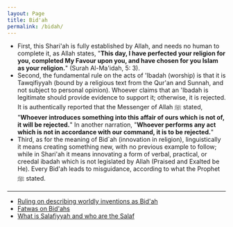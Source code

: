 ```yaml
---
layout: Page
title: Bid'ah
permalink: /bidah/
---
```


- First, this Shari'ah is fully established by Allah, and needs no human to complete it, as Allah states, "**This day, I have perfected your religion for you, completed My Favour upon you, and have chosen for you Islam as your religion.**" (Surah Al-Ma'idah, 5: 3). 
- Second, the fundamental rule on the acts of 'Ibadah (worship) is that it is Tawqifiyyah (bound by a religious text from the Qur'an and Sunnah, and not subject to personal opinion). Whoever claims that an 'Ibadah is legitimate should provide evidence to support it; otherwise, it is rejected. It is authentically reported that the Messenger of Allah ﷺ stated, "**Whoever introduces something into this affair of ours which is not of, it will be rejected.**" In another narration, "**Whoever performs any act which is not in accordance with our command, it is to be rejected.**" 
- Third, as for the meaning of Bid`ah (innovation in religion), linguistically it means creating something new, with no previous example to follow; while in Shari'ah it means innovating a form of verbal, practical, or creedal ibadah which is not legislated by Allah (Praised and Exalted be He). Every Bid'ah leads to misguidance, according to what the Prophet ﷺ stated. 

---

- [Ruling on describing worldly inventions as Bid'ah](https://alsalafiyyah.github.io/rule-on-describing-wordly-investions-as-bidah)
- [Fatwas on Bid'ahs](https://alsalafiyyah.github.io/category/bidah/)
- [What is Salafiyyah and who are the Salaf](https://alsalafiyyah.github.io/who-are-the-salaf/)
